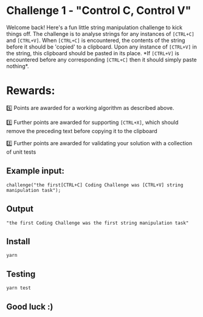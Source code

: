 # Challenge 1 - "Control C, Control V"

Welcome back! Here's a fun little string manipulation challenge to kick things off. The challenge is to analyse strings for any instances of `[CTRL+C]` and `[CTRL+V]`. When `[CTRL+C]` is encountered, the contents of the string before it should be 'copied' to a clipboard. Upon any instance of `[CTRL+V]` in the string, this clipboard should be pasted in its place. \*If `[CTRL+V]` is encountered before any corresponding `[CTRL+C]` then it should simply paste nothing\*.

# Rewards:

:five: Points are awarded for a working algorithm as described above.

:three: Further points are awarded for supporting `[CTRL+X]`, which should remove the preceding text before copying it to the clipboard

:two: Further points are awarded for validating your solution with a collection of unit tests

## Example input:

```
challenge("the first[CTRL+C] Coding Challenge was [CTRL+V] string manipulation task");

```

## Output

```
"the first Coding Challenge was the first string manipulation task"
```

## Install

```
yarn
```

## Testing

```
yarn test
```

## Good luck :)
